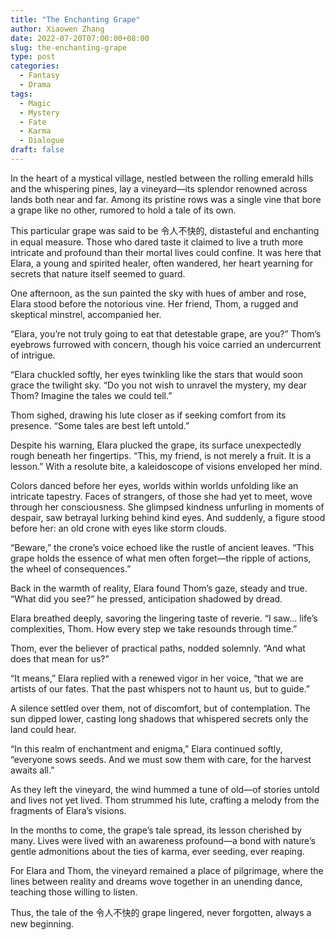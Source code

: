 ```yaml
---
title: "The Enchanting Grape"
author: Xiaowen Zhang
date: 2022-07-20T07:00:00+08:00
slug: the-enchanting-grape
type: post
categories:
  - Fantasy
  - Drama
tags:
  - Magic
  - Mystery
  - Fate
  - Karma
  - Dialogue
draft: false
---
```


In the heart of a mystical village, nestled between the rolling emerald hills and the whispering pines, lay a vineyard—its splendor renowned across lands both near and far. Among its pristine rows was a single vine that bore a grape like no other, rumored to hold a tale of its own. 

This particular grape was said to be 令人不快的, distasteful and enchanting in equal measure. Those who dared taste it claimed to live a truth more intricate and profound than their mortal lives could confine. It was here that Elara, a young and spirited healer, often wandered, her heart yearning for secrets that nature itself seemed to guard.

One afternoon, as the sun painted the sky with hues of amber and rose, Elara stood before the notorious vine. Her friend, Thom, a rugged and skeptical minstrel, accompanied her.

“Elara, you’re not truly going to eat that detestable grape, are you?” Thom’s eyebrows furrowed with concern, though his voice carried an undercurrent of intrigue.

“Elara chuckled softly, her eyes twinkling like the stars that would soon grace the twilight sky. “Do you not wish to unravel the mystery, my dear Thom? Imagine the tales we could tell.”

Thom sighed, drawing his lute closer as if seeking comfort from its presence. “Some tales are best left untold.”

Despite his warning, Elara plucked the grape, its surface unexpectedly rough beneath her fingertips. “This, my friend, is not merely a fruit. It is a lesson.” With a resolute bite, a kaleidoscope of visions enveloped her mind.

Colors danced before her eyes, worlds within worlds unfolding like an intricate tapestry. Faces of strangers, of those she had yet to meet, wove through her consciousness. She glimpsed kindness unfurling in moments of despair, saw betrayal lurking behind kind eyes. And suddenly, a figure stood before her: an old crone with eyes like storm clouds.

“Beware,” the crone’s voice echoed like the rustle of ancient leaves. “This grape holds the essence of what men often forget—the ripple of actions, the wheel of consequences.”

Back in the warmth of reality, Elara found Thom’s gaze, steady and true. “What did you see?” he pressed, anticipation shadowed by dread.

Elara breathed deeply, savoring the lingering taste of reverie. “I saw... life’s complexities, Thom. How every step we take resounds through time.”

Thom, ever the believer of practical paths, nodded solemnly. “And what does that mean for us?”

“It means,” Elara replied with a renewed vigor in her voice, “that we are artists of our fates. That the past whispers not to haunt us, but to guide.”

A silence settled over them, not of discomfort, but of contemplation. The sun dipped lower, casting long shadows that whispered secrets only the land could hear. 

“In this realm of enchantment and enigma,” Elara continued softly, “everyone sows seeds. And we must sow them with care, for the harvest awaits all.”

As they left the vineyard, the wind hummed a tune of old—of stories untold and lives not yet lived. Thom strummed his lute, crafting a melody from the fragments of Elara’s visions.

In the months to come, the grape’s tale spread, its lesson cherished by many. Lives were lived with an awareness profound—a bond with nature’s gentle admonitions about the ties of karma, ever seeding, ever reaping.

For Elara and Thom, the vineyard remained a place of pilgrimage, where the lines between reality and dreams wove together in an unending dance, teaching those willing to listen.

Thus, the tale of the 令人不快的 grape lingered, never forgotten, always a new beginning.